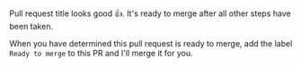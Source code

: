 Pull request title looks good 👍. It's ready to merge after all other steps have been taken.

When you have determined this pull request is ready to merge, add the label `Ready to merge` to this PR and I'll merge it for you.
